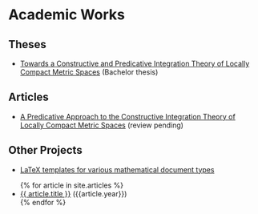# Academic Works

## Theses

- [Towards a Constructive and Predicative Integration Theory of Locally Compact Metric Spaces](/theses/2022-06-06-bt-cp-integration) (Bachelor thesis)

## Articles

- [A Predicative Approach to the Constructive Integration Theory of Locally Compact Metric Spaces](/articles/2024-01-01-cp-integration) (review pending)

## Other Projects

- [LaTeX templates for various mathematical document types](https://github.com/flgrubm/latex-templates)

<ul>
  {% for article in site.articles %}
    <li>
      <a href="{{ article.url }}">{{ article.title }}</a> ({{article.year}})
    </li>
  {% endfor %}
</ul>
